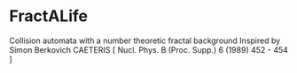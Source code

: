# FractALife
Collision automata with a number theoretic fractal background 
Inspired by Simon Berkovich CAETERIS [ Nucl. Phys. B (Proc. Supp.) 6 (1989) 452 - 454 ]
